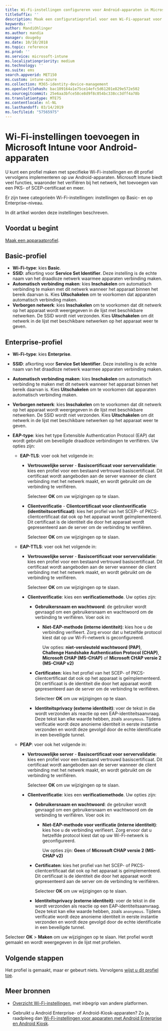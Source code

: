 ```yaml
---
title: Wi-Fi-instellingen configureren voor Android-apparaten in Microsoft Intune - Azure | Microsoft Docs
titleSuffix: ''
description: Maak een configuratieprofiel voor een Wi-Fi-apparaat voor Android of voeg er een toe. Zie de verschillende instellingen, zoals voor het toevoegen van certificaten, voor het kiezen van een EAP-type en het selecteren van een verificatiemethode in Microsoft Intune.
keywords: ''
author: MandiOhlinger
ms.author: mandia
manager: dougeby
ms.date: 10/18/2018
ms.topic: reference
ms.prod: ''
ms.service: microsoft-intune
ms.localizationpriority: medium
ms.technology: ''
ms.suite: ems
search.appverid: MET150
ms.custom: intune-azure
ms.collection: M365-identity-device-management
ms.openlocfilehash: bac109164a1e75ce14efc5d61201e829e572e502
ms.sourcegitcommit: 25e6aa3bfce58ce8d9f8c054bc338cc3dff4a78b
ms.translationtype: MTE75
ms.contentlocale: nl-NL
ms.lasthandoff: 03/14/2019
ms.locfileid: "57565975"
---
```

# <a name="add-wi-fi-settings-for-devices-running-android-in-microsoft-intune"></a>Wi-Fi-instellingen toevoegen in Microsoft Intune voor Android-apparaten

U kunt een profiel maken met specifieke Wi-Fi-instellingen en dit profiel vervolgens implementeren op uw Android-apparaten. Microsoft Intune biedt veel functies, waaronder het verifiëren bij het netwerk, het toevoegen van een PKS- of SCEP-certificaat en meer.

Er zijn twee categorieën Wi-Fi-instellingen: instellingen op Basic- en op Enterprise-niveau.

In dit artikel worden deze instellingen beschreven.

## <a name="before-you-begin"></a>Voordat u begint

[Maak een apparaatprofiel](device-profile-create.md).

## <a name="basic-profile"></a>Basic-profiel

- **Wi-Fi-type**: kies **Basic**.
- **SSID**: afkorting voor **Service Set Identifier**. Deze instelling is de echte naam van het draadloze netwerk waarmee apparaten verbinding maken.
- **Automatisch verbinding maken**: kies **Inschakelen** om automatisch verbinding te maken met dit netwerk wanneer het apparaat binnen het bereik daarvan is. Kies **Uitschakelen** om te voorkomen dat apparaten automatisch verbinding maken.
- **Verborgen netwerk**: kies **Inschakelen** om te voorkomen dat dit netwerk op het apparaat wordt weergegeven in de lijst met beschikbare netwerken. De SSID wordt niet verzonden. Kies **Uitschakelen** om dit netwerk in de lijst met beschikbare netwerken op het apparaat weer te geven.

## <a name="enterprise-profile"></a>Enterprise-profiel

- **Wi-Fi-type**: kies **Enterprise**.
- **SSID**: afkorting voor **Service Set Identifier**. Deze instelling is de echte naam van het draadloze netwerk waarmee apparaten verbinding maken.
- **Automatisch verbinding maken**: kies **Inschakelen** om automatisch verbinding te maken met dit netwerk wanneer het apparaat binnen het bereik daarvan is. Kies **Uitschakelen** om te voorkomen dat apparaten automatisch verbinding maken.
- **Verborgen netwerk**: kies **Inschakelen** om te voorkomen dat dit netwerk op het apparaat wordt weergegeven in de lijst met beschikbare netwerken. De SSID wordt niet verzonden. Kies **Uitschakelen** om dit netwerk in de lijst met beschikbare netwerken op het apparaat weer te geven.
- **EAP-type**: kies het type Extensible Authentication Protocol (EAP) dat wordt gebruikt om beveiligde draadloze verbindingen te verifiëren. Uw opties zijn: 

  - **EAP-TLS**: voer ook het volgende in:

    - **Vertrouwelijke server** - **Basiscertificaat voor servervalidatie**: kies een profiel voor een bestaand vertrouwd basiscertificaat. Dit certificaat wordt aangeboden aan de server wanneer de client verbinding met het netwerk maakt, en wordt gebruikt om de verbinding te verifiëren.

      Selecteer **OK** om uw wijzigingen op te slaan.

    - **Clientverificatie** - **Clientcertificaat voor clientverificatie (identiteitscertificaat)**: kies het profiel van het SCEP- of PKCS-clientcertificaat dat ook op het apparaat wordt geïmplementeerd. Dit certificaat is de identiteit die door het apparaat wordt gepresenteerd aan de server om de verbinding te verifiëren.

      Selecteer **OK** om uw wijzigingen op te slaan.

  - **EAP-TTLS**: voer ook het volgende in:

    - **Vertrouwelijke server** - **Basiscertificaat voor servervalidatie**: kies een profiel voor een bestaand vertrouwd basiscertificaat. Dit certificaat wordt aangeboden aan de server wanneer de client verbinding met het netwerk maakt, en wordt gebruikt om de verbinding te verifiëren.

      Selecteer **OK** om uw wijzigingen op te slaan.

    - **Clientverificatie**: kies een **verificatiemethode**. Uw opties zijn:

      - **Gebruikersnaam en wachtwoord**: de gebruiker wordt gevraagd om een gebruikersnaam en wachtwoord om de verbinding te verifiëren. Voer ook in:
        - **Niet-EAP-methode (interne identiteit)**: kies hoe u de verbinding verifieert. Zorg ervoor dat u hetzelfde protocol kiest dat op uw Wi-Fi-netwerk is geconfigureerd.

          Uw opties: **niet-versleuteld wachtwoord (PAP)**, **Challenge Handshake Authentication Protocol (CHAP)**, **Microsoft CHAP (MS-CHAP)** of **Microsoft CHAP versie 2 (MS-CHAP v2)**

      - **Certificaten**: kies het profiel van het SCEP- of PKCS-clientcertificaat dat ook op het apparaat is geïmplementeerd. Dit certificaat is de identiteit die door het apparaat wordt gepresenteerd aan de server om de verbinding te verifiëren.

        Selecteer **OK** om uw wijzigingen op te slaan.

      - **Identiteitsprivacy (externe identiteit)**: voer de tekst in die wordt verzonden als reactie op een EAP-identiteitsaanvraag. Deze tekst kan elke waarde hebben, zoals `anonymous`. Tijdens verificatie wordt deze anonieme identiteit in eerste instantie verzonden en wordt deze gevolgd door de echte identificatie in een beveiligde tunnel.

  - **PEAP**: voer ook het volgende in:

    - **Vertrouwelijke server** - **Basiscertificaat voor servervalidatie**: kies een profiel voor een bestaand vertrouwd basiscertificaat. Dit certificaat wordt aangeboden aan de server wanneer de client verbinding met het netwerk maakt, en wordt gebruikt om de verbinding te verifiëren.

      Selecteer **OK** om uw wijzigingen op te slaan.

    - **Clientverificatie**: kies een **verificatiemethode**. Uw opties zijn:

      - **Gebruikersnaam en wachtwoord**: de gebruiker wordt gevraagd om een gebruikersnaam en wachtwoord om de verbinding te verifiëren. Voer ook in:
        - **Niet-EAP-methode voor verificatie (interne identiteit)**: kies hoe u de verbinding verifieert. Zorg ervoor dat u hetzelfde protocol kiest dat op uw Wi-Fi-netwerk is geconfigureerd.

          Uw opties zijn: **Geen** of **Microsoft CHAP versie 2 (MS-CHAP v2)**

      - **Certificaten**: kies het profiel van het SCEP- of PKCS-clientcertificaat dat ook op het apparaat is geïmplementeerd. Dit certificaat is de identiteit die door het apparaat wordt gepresenteerd aan de server om de verbinding te verifiëren.

        Selecteer **OK** om uw wijzigingen op te slaan.

      - **Identiteitsprivacy (externe identiteit)**: voer de tekst in die wordt verzonden als reactie op een EAP-identiteitsaanvraag. Deze tekst kan elke waarde hebben, zoals `anonymous`. Tijdens verificatie wordt deze anonieme identiteit in eerste instantie verzonden en wordt deze gevolgd door de echte identificatie in een beveiligde tunnel.

Selecteer **OK** > **Maken** om uw wijzigingen op te slaan. Het profiel wordt gemaakt en wordt weergegeven in de lijst met profielen.

## <a name="next-steps"></a>Volgende stappen

Het profiel is gemaakt, maar er gebeurt niets. Vervolgens [wijst u dit profiel toe](device-profile-assign.md).

## <a name="more-resources"></a>Meer bronnen

- [Overzicht Wi-Fi-instellingen](wi-fi-settings-configure.md), met inbegrip van andere platformen.

- Gebruikt u Android Enterprise- of Android-Kiosk-apparaten? Zo ja, raadpleeg dan [Wi-Fi-instellingen voor apparaten met Android Enterprise en Android Kiosk](wi-fi-settings-android-enterprise.md).
